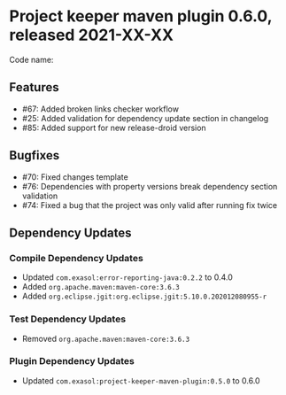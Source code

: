 # Project keeper maven plugin 0.6.0, released 2021-XX-XX

Code name:

## Features

* #67: Added broken links checker workflow
* #25: Added validation for dependency update section in changelog
* #85: Added support for new release-droid version

## Bugfixes

* #70: Fixed changes template
* #76: Dependencies with property versions break dependency section validation
* #74: Fixed a bug that the project was only valid after running fix twice

## Dependency Updates

### Compile Dependency Updates

* Updated `com.exasol:error-reporting-java:0.2.2` to 0.4.0
* Added `org.apache.maven:maven-core:3.6.3`
* Added `org.eclipse.jgit:org.eclipse.jgit:5.10.0.202012080955-r`

### Test Dependency Updates

* Removed `org.apache.maven:maven-core:3.6.3`

### Plugin Dependency Updates

* Updated `com.exasol:project-keeper-maven-plugin:0.5.0` to 0.6.0
